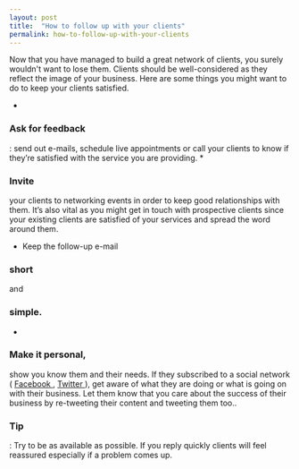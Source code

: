 ```yaml
---
layout: post
title:  "How to follow up with your clients"
permalink: how-to-follow-up-with-your-clients
---
```

Now that you have managed to build a great network of clients, you surely
wouldn't want to lose them. Clients should be well-considered as they reflect
the image of your business. Here are some things you might want to do to keep
your clients satisfied.

* 

### Ask for feedback

: send out e-mails, schedule live appointments or call your clients to know if they’re satisfied with the service you are providing. 
* 

### Invite

your clients to networking events in order to keep good relationships with them.  It’s also vital as you might get in touch with prospective clients since your existing clients are satisfied of your services and spread the word around them. 
* Keep the follow-up e-mail 

### short

and 

### simple.

* 

### Make it personal,

show you know them and their needs. 
If they subscribed to a social network ( [ Facebook
](https://www.facebook.com/) , [ Twitter ](https://twitter.com/) ), get aware
of what they are doing or what is going on with their business. Let them know
that you care about the success of their business by re-tweeting their content
and tweeting them too..  

### Tip

: Try to be as available as possible. If
you reply quickly clients will feel reassured especially if a problem comes
up.
